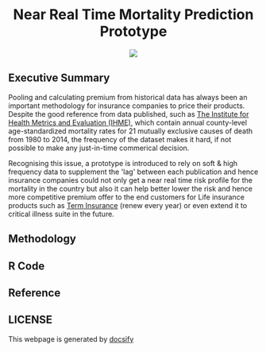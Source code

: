 <h1 align="center">Near Real Time Mortality Prediction Prototype</h1>

<p align="center"><img src="https://img.shields.io/badge/Author-Steven%20Chau-blue.svg"></p>

## Executive Summary

Pooling and calculating premium from historical data has always been an important methodology for insurance companies to price their products.  Despite the good reference from data published, such as [The Institute for Health Metrics and Evaluation (IHME)](http://ghdx.healthdata.org/record/united-states-mortality-rates-county-1980-2014), which contain annual county-level age-standardized mortality rates for 21 mutually exclusive causes of death from 1980 to 2014, the frequency of the dataset makes it hard, if not possible to make any just-in-time commerical decision. 


Recognising this issue, a prototype is introduced to rely on soft & high frequency data to supplement the 'lag' between each publication and hence insurance companies could not only get a near real time risk profile for the mortality in the country but also it can help better lower the risk and hence more competitive premium offer to the end customers for Life  insurance products such as [Term Insurance](https://www.prudential.com/personal/life-insurance/find-life-insurance-policy/term-life-products) (renew every year) or even extend it to critical illness suite in the future.


## Methodology

## R Code

## Reference

## LICENSE

This webpage is generated by [docsify](https://docsify.js.org)
